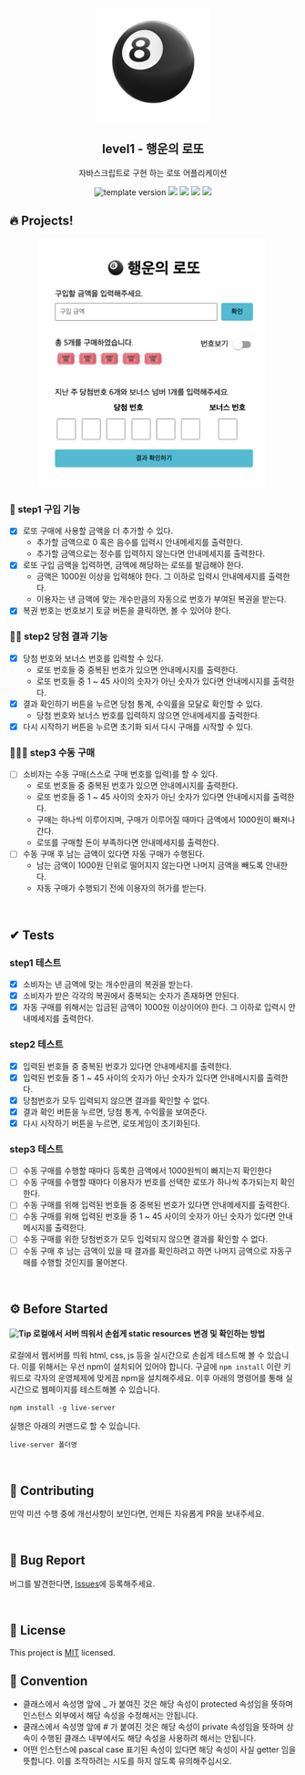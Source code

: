 <p align="middle" >
  <img width="200px;" src="./src/assets/images/lotto_ball.png"/>
</p>
<h2 align="middle">level1 - 행운의 로또</h2>
<p align="middle">자바스크립트로 구현 하는 로또 어플리케이션</p>
<p align="middle">
<img src="https://img.shields.io/badge/version-1.0.0-blue?style=flat-square" alt="template version"/>
<img src="https://img.shields.io/badge/language-html-red.svg?style=flat-square"/>
<img src="https://img.shields.io/badge/language-css-blue.svg?style=flat-square"/>
<img src="https://img.shields.io/badge/language-js-yellow.svg?style=flat-square"/>
<a href="https://github.com/daybrush/moveable/blob/master/LICENSE" target="_blank">
  <img src="https://img.shields.io/github/license/daybrush/moveable.svg?style=flat-square&label=license&color=08CE5D"/>
  </a>
</p>

## 🔥 Projects!

<p align="middle">
  <img width="400" src="./src/assets/images/lotto_ui.png">
</p>

### 🎯 step1 구입 기능

- [x] 로또 구매에 사용할 금액을 더 추가할 수 있다.
  - 추가할 금액으로 0 혹은 음수를 입력시 안내메세지를 출력한다.
  - 추가할 금액으로는 정수를 입력하지 않는다면 안내메세지를 출력한다.
- [x] 로또 구입 금액을 입력하면, 금액에 해당하는 로또를 발급해야 한다.
  - 금액은 1000원 이상을 입력해야 한다. 그 이하로 입력시 안내메세지를 출력한다.
  - 이용자는 낸 금액에 맞는 개수만큼의 자동으로 번호가 부여된 복권을 받는다.
- [x] 복권 번호는 번호보기 토글 버튼을 클릭하면, 볼 수 있어야 한다.

### 🎯🎯 step2 당첨 결과 기능

- [x] 당첨 번호와 보너스 번호를 입력할 수 있다.
  - 로또 번호들 중 중복된 번호가 있으면 안내메시지를 출력한다.
  - 로또 번호들 중 1 ~ 45 사이의 숫자가 아닌 숫자가 있다면 안내메시지를 출력한다.
- [x] 결과 확인하기 버튼을 누르면 당첨 통계, 수익률을 모달로 확인할 수 있다.
  - 당첨 번호와 보너스 번호를 입력하지 않으면 안내메세지를 출력한다.
- [x] 다시 시작하기 버튼을 누르면 초기화 되서 다시 구매를 시작할 수 있다.

### 🎯🎯🎯 step3 수동 구매

- [ ] 소비자는 수동 구매(스스로 구매 번호를 입력)를 할 수 있다.
  - 로또 번호들 중 중복된 번호가 있으면 안내메시지를 출력한다.
  - 로또 번호들 중 1 ~ 45 사이의 숫자가 아닌 숫자가 있다면 안내메시지를 출력한다.
  - 구매는 하나씩 이루어지며, 구매가 이루어질 때마다 금액에서 1000원이 빠져나간다.
  - 로또를 구매할 돈이 부족하다면 안내메세지를 출력한다.
- [ ] 수동 구매 후 남는 금액이 있다면 자동 구매가 수행된다.
  - 남는 금액이 1000원 단위로 떨어지지 않는다면 나머지 금액을 빼도록 안내한다.
  - 자동 구매가 수행되기 전에 이용자의 허가를 받는다.

<br>

## ✔ Tests

### step1 테스트

- [x] 소비자는 낸 금액에 맞는 개수만큼의 복권을 받는다.
- [x] 소비자가 받은 각각의 복권에서 중복되는 숫자가 존재하면 안된다.
- [x] 자동 구매를 위해서는 입금된 금액이 1000원 이상이어야 한다. 그 이하로 입력시 안내메세지를 출력한다.
### step2 테스트

- [x] 입력된 번호들 중 중복된 번호가 있다면 안내메세지를 출력한다.
- [x] 입력된 번호들 중 1 ~ 45 사이의 숫자가 아닌 숫자가 있다면 안내메시지를 출력한다.
- [x] 당첨번호가 모두 입력되지 않으면 결과를 확인할 수 없다.
- [x] 결과 확인 버튼을 누르면, 당첨 통계, 수익률을 보여준다.
- [x] 다시 시작하기 버튼을 누르면, 로또게임이 초기화된다.

### step3 테스트

- [ ] 수동 구매를 수행할 때마다 등록한 금액에서 1000원씩이 빠지는지 확인한다
- [ ] 수동 구매를 수행할 때마다 이용자가 번호를 선택한 로또가 하나씩 추가되는지 확인한다.
- [ ] 수동 구매를 위해 입력된 번호들 중 중복된 번호가 있다면 안내메세지를 출력한다.
- [ ] 수동 구매를 위해 입력된 번호들 중 1 ~ 45 사이의 숫자가 아닌 숫자가 있다면 안내메시지를 출력한다.
- [ ] 수동 구매를 위한 당첨번호가 모두 입력되지 않으면 결과를 확인할 수 없다.
- [ ] 수동 구매 후 남는 금액이 있을 때 결과를 확인하려고 하면 나머지 금액으로 자동구매를 수행할 것인지를 물어본다.

<br>

## ⚙️ Before Started

#### <img alt="Tip" src="https://img.shields.io/static/v1.svg?label=&message=Tip&style=flat-square&color=673ab8"> 로컬에서 서버 띄워서 손쉽게 static resources 변경 및 확인하는 방법

로컬에서 웹서버를 띄워 html, css, js 등을 실시간으로 손쉽게 테스트해 볼 수 있습니다. 이를 위해서는 우선 npm이 설치되어 있어야 합니다. 구글에 `npm install` 이란 키워드로 각자의 운영체제에 맞게끔 npm을 설치해주세요. 이후 아래의 명령어를 통해 실시간으로 웹페이지를 테스트해볼 수 있습니다.

```
npm install -g live-server
```

실행은 아래의 커맨드로 할 수 있습니다.

```
live-server 폴더명
```

<br>

## 👏 Contributing

만약 미션 수행 중에 개선사항이 보인다면, 언제든 자유롭게 PR을 보내주세요.

<br>

## 🐞 Bug Report

버그를 발견한다면, [Issues](https://github.com/woowacourse/javascript-lotto/issues)에 등록해주세요.

<br>

## 📝 License

This project is [MIT](https://github.com/woowacourse/javascript-lotto/blob/main/LICENSE) licensed.

## 📓 Convention

- 클래스에서 속성명 앞에 _ 가 붙여진 것은 해당 속성이 protected 속성임을 뜻하며 인스턴스 외부에서 해당 속성을 수정해서는 안됩니다.
- 클래스에서 속성명 앞에 # 가 붙여진 것은 해당 속성이 private 속성임을 뜻하며 상속이 수행된 클래스 내부에서도 해당 속성을 사용하려 해서는 안됩니다.
- 어떤 인스턴스에 pascal case 표기된 속성이 있다면 해당 속성이 사실 getter 임을 뜻합니다. 이를 조작하려는 시도를 하지 않도록 유의해주십시오. 

